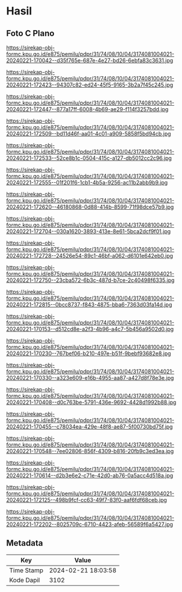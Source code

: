 # Hasil

## Foto C Plano

https://sirekap-obj-formc.kpu.go.id/e875/pemilu/pdpr/31/74/08/10/04/3174081004021-20240221-170042--d35f765e-687e-4e27-bd26-6ebfa83c3631.jpg

https://sirekap-obj-formc.kpu.go.id/e875/pemilu/pdpr/31/74/08/10/04/3174081004021-20240221-172423--94307c82-ed24-45f5-9165-3b2a7f45c245.jpg

https://sirekap-obj-formc.kpu.go.id/e875/pemilu/pdpr/31/74/08/10/04/3174081004021-20240221-172447--877a17ff-6008-4b69-ae29-f114f3257bdd.jpg

https://sirekap-obj-formc.kpu.go.id/e875/pemilu/pdpr/31/74/08/10/04/3174081004021-20240221-172509--bd11d46f-aa01-4c01-a909-5858f5bd94cb.jpg

https://sirekap-obj-formc.kpu.go.id/e875/pemilu/pdpr/31/74/08/10/04/3174081004021-20240221-172533--52ce8b1c-0504-415c-a127-db5012cc2c96.jpg

https://sirekap-obj-formc.kpu.go.id/e875/pemilu/pdpr/31/74/08/10/04/3174081004021-20240221-172555--01f201f6-1cb1-4b5a-9256-ac11b2abb9b9.jpg

https://sirekap-obj-formc.kpu.go.id/e875/pemilu/pdpr/31/74/08/10/04/3174081004021-20240221-172620--46180868-0d88-414b-8599-71f98dce57b9.jpg

https://sirekap-obj-formc.kpu.go.id/e875/pemilu/pdpr/31/74/08/10/04/3174081004021-20240221-172704--030a1620-3893-413e-8e61-5bca2dcf9f01.jpg

https://sirekap-obj-formc.kpu.go.id/e875/pemilu/pdpr/31/74/08/10/04/3174081004021-20240221-172728--24526e54-89c1-46bf-a062-d6101e642eb0.jpg

https://sirekap-obj-formc.kpu.go.id/e875/pemilu/pdpr/31/74/08/10/04/3174081004021-20240221-172750--23cba572-6b3c-487d-b7ce-2c40498f6335.jpg

https://sirekap-obj-formc.kpu.go.id/e875/pemilu/pdpr/31/74/08/10/04/3174081004021-20240221-172815--0bcc8737-f843-4875-bba6-7363d03fa14d.jpg

https://sirekap-obj-formc.kpu.go.id/e875/pemilu/pdpr/31/74/08/10/04/3174081004021-20240221-170153--d512cd8e-a2f3-4b96-a4c7-5b456a9502d0.jpg

https://sirekap-obj-formc.kpu.go.id/e875/pemilu/pdpr/31/74/08/10/04/3174081004021-20240221-170230--767bef06-b210-497e-b51f-9bebf93682e8.jpg

https://sirekap-obj-formc.kpu.go.id/e875/pemilu/pdpr/31/74/08/10/04/3174081004021-20240221-170330--a323e609-e16b-4955-aa87-a427d8f78e3e.jpg

https://sirekap-obj-formc.kpu.go.id/e875/pemilu/pdpr/31/74/08/10/04/3174081004021-20240221-170408--d0c763be-5791-436e-9692-4428d1992b88.jpg

https://sirekap-obj-formc.kpu.go.id/e875/pemilu/pdpr/31/74/08/10/04/3174081004021-20240221-170455--c78034ea-429e-48f8-ae87-5f00730bd75f.jpg

https://sirekap-obj-formc.kpu.go.id/e875/pemilu/pdpr/31/74/08/10/04/3174081004021-20240221-170548--7ee02806-856f-4309-b816-20fb9c3ed3ea.jpg

https://sirekap-obj-formc.kpu.go.id/e875/pemilu/pdpr/31/74/08/10/04/3174081004021-20240221-170614--d2b3e6e2-c71e-42d0-ab76-0a5acc4d518a.jpg

https://sirekap-obj-formc.kpu.go.id/e875/pemilu/pdpr/31/74/08/10/04/3174081004021-20240221-172125--498b9fcf-cc63-49f7-83f0-aaf6fdf68ceb.jpg

https://sirekap-obj-formc.kpu.go.id/e875/pemilu/pdpr/31/74/08/10/04/3174081004021-20240221-172202--8025709c-6710-4423-afeb-56589f6a5427.jpg


## Metadata

| Key        | Value               |
| ---------- | ------------------- |
| Time Stamp | 2024-02-21 18:03:58 |
| Kode Dapil | 3102                |



